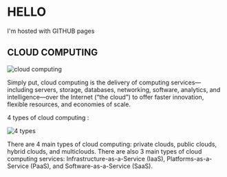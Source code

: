 <!DOCTYPE html>
<html>
  <body>
    <h1> HELLO </h1>
    <p> I'm hosted with GITHUB pages</p>
   <d style="background-image: url('https://user-images.githubusercontent.com/96589133/180491361-002a752b-db25-4782-acc9-27951b11e055.png');">
    </d>
    <h2> CLOUD COMPUTING </h2>
 <img src="https://user-images.githubusercontent.com/96589133/180482720-05f5fd61-6b48-4f4f-b992-a8168c315e37.png" alt="cloud computing">

  <r> Simply put, cloud computing is the delivery of computing services—including servers, storage, databases, networking, software, analytics, and intelligence—over the Internet (“the cloud”) to offer faster innovation, flexible resources, and economies of scale.</r>
 
  <e>4 types of cloud computing :</e>
    
  <img src="https://user-images.githubusercontent.com/96589133/180485299-3605ecb4-9ecd-4133-9ca3-f32b6ba3c404.png" alt="4 types">

<c>There are 4 main types of cloud computing: private clouds, public clouds, hybrid clouds, and multiclouds. There are also 3 main types of cloud computing services: Infrastructure-as-a-Service (IaaS), Platforms-as-a-Service (PaaS), and Software-as-a-Service (SaaS).</c>
  </body>
  </html>
